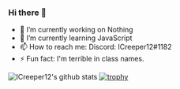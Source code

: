 ### Hi there 👋

<!--
**ICreeper12/ICreeper12** is a ✨ _special_ ✨ repository because its `README.md` (this file) appears on your GitHub profile. 
Here are some ideas to get you started: -->

- 🔭 I’m currently working on Nothing
- 🌱 I’m currently learning JavaScript
- 📫 How to reach me: Discord: ICreeper12#1182
- ⚡ Fun fact: I'm terrible in class names.

![ICreeper12's github stats](https://github-readme-stats.vercel.app/api?username=ICreeper12&show_icons=true&theme=tokyonight)
[![trophy](https://github-profile-trophy.vercel.app/?username=ICreeper12&theme=onedark)](https://github.com/ryo-ma/github-profile-trophy)
